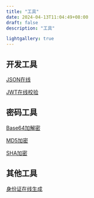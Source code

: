 ```yaml
---
title: "工具"
date: 2024-04-13T11:04:49+08:00
draft: false
description: "工具"

lightgallery: true
---
```


## 开发工具

[JSON在线]()

[JWT在线校验]()

## 密码工具

[Base64加解密](./base64)

[MD5加密](./md5)

[SHA加密]()

## 其他工具

[身份证在线生成]()

